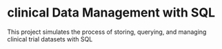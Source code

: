 # clinical Data Management with SQL
This project simulates the process of storing, querying, and managing clinical trial datasets with SQL
